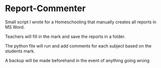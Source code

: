 # Report-Commenter

Small script I wrote for a Homeschooling that manually creates all reports in MS Word. 

Teachers will fill in the mark and save the reports in a folder.

The python file will run and add comments for each subject based on the students mark.

A backup will be made beforehand in the event of anything going wrong

